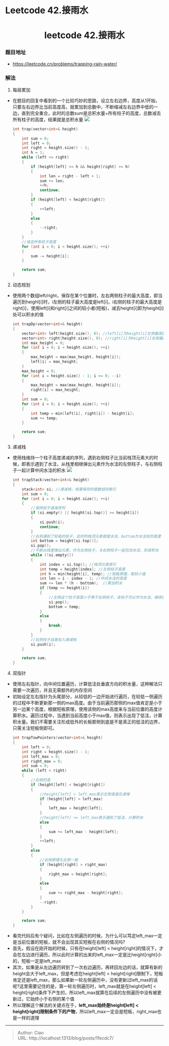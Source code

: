 # Leetcode 42.接雨水


<!--more-->

<h1 align="center">leetcode 42.接雨水</h1>

### 题目地址
  * https://leetcode.cn/problems/trapping-rain-water/

### 解法
  1. 每层累加
  * 在题目的回复中看到的一个比较巧妙的思路，设立左右边界，高度从1开始，只要左右边界比当前高度高，就累加到总数中，不断缩减左右边界中低的一边，直到完全重合，此时的总数sum是总积水量+所有柱子的高度，总数减去所有柱子的高度，结果就是总积水量
    ![](./p1.png)
    ```C++
    int trap(vector<int>& height) 
    {
        int sum = 0;
        int left = 0;
        int right = height.size() - 1;
        int h = 1;
        while (left <= right)
        {
            if (height[left] >= h && height[right] >= h)
            {
                int len = right - left + 1;
                sum += len;
                ++h;
                continue;
            }
            if (height[left] < height[right])
            {
                ++left;
            }
            else
            {
                --right;
            }
        }
        //减去所有柱子高度
        for (int i = 0; i < height.size(); ++i)
        {
            sum -= height[i];
        }

        return sum;
    }
    ```


  2. 动态规划
  * 使用两个数组left/right，保存在某个位置时，左右两侧柱子的最大高度，即当遍历到height[i]时，i左侧的柱子最大高度是left[i]，i右侧的柱子的最大高度是right[i]，使用left[i]和right[i]之间的较小者(短板)，减去height[i]即为height[i]处可以积水的值
    ```C++
    int trapDp(vector<int>& height)
    {
        vector<int> left(height.size(), 0); //left[i]为height[i]左侧最高的柱子
        vector<int> right(height.size(), 0); //right[i]为height[i]右侧最高的柱子
        int max_height = 0;
        for (int i = 0; i < height.size(); ++i)
        {
            max_height = max(max_height, height[i]);
            left[i] = max_height;
        }
        max_height = 0;
        for (int i = height.size() - 1; i >= 0; --i)
        {
            max_height = max(max_height, height[i]);
            right[i] = max_height;
        }
        int sum = 0;
        for (int i = 0; i < height.size(); ++i)
        {
            int temp = min(left[i], right[i]) - height[i];
            sum += temp;
        }

        return sum;
    }
    ```
  
  
  3. 递减栈
  * 使用栈维持一个柱子高度递减的序列，遇到右侧柱子比当前栈顶元素大的时候，即表示遇到了水洼，从栈里相继弹出元素作为水洼的左侧柱子，与右侧柱子一起计算中间水洼的积水
    ![](./p2.png)
    ```C++
    int trapStack(vector<int>& height)
    {
        stack<int> si; //递减栈，栈里保存的是数组的索引
        int sum = 0;
        for (int i = 0; i < height.size(); ++i)
        {
            //保持柱子递减序列
            if (si.empty() || height[si.top()] >= height[i])
            {
                si.push(i);
                continue;
            }
            //右侧遇到了较高的柱子，此时的栈顶元素就是水洼，bottom为水洼处的高度
            int bottom = height[si.top()]; 
            si.pop();
            //不断从栈里弹出元素，作为左侧柱子，与右侧柱子一起包住水洼，形成积水
            while (!si.empty())
            {
                int index = si.top(); //栈顶元素索引
                int temp = height[index]; //左侧柱子高度
                int h = min(height[i], temp); //短板原理，取较小值
                int len = i - index - 1; //中间水洼的宽度
                sum += len * (h - bottom);  //累加积水
                if (temp <= height[i])
                {
                    //左侧这个柱子高度小于等于右侧柱子，该柱子可以作为水洼，继续往左侧查看更高的柱子，寻求更多的积水
                    si.pop();
                    bottom = temp;
                }
                else
                {
                    break;
                }
            }
            //右侧柱子自身加入递减栈
            si.push(i);
        }

        return sum;
    }
    ```
  

  4. 双指针
  * 使用左右指针，向中间位置遍历，计算低洼处垂直方向的积水量，这种解法只需要一次遍历，并且无需额外的内存空间
  * 初始设定左右指针为头尾部分，从较低的一边开始进行遍历，在较低一侧遍历的过程中不断更新那一侧的max高度。由于当前遍历那侧的max值肯定是小于另一边某个高度，根据短板原理，使用该侧的max高度来与当前位置的高度计算积水。遍历过程中，当遇到当前高度小于max值，则表示出现了低洼，计算积水量。我们不需要关注形成低外的长板那侧到底是不是真正的低洼的边界，只需关注短板侧即可。
    ```C++
    int trapTowPointers(vector<int>& height)
    {
        int left = 0;
        int right = height.size() - 1;
        int left_max = 0;
        int right_max = 0;
        int sum = 0;
        while (left < right)
        {
            //右侧的高
            if (height[left] < height[right])
            {
                //height[left] > left_max表示左侧高度在递增
                if (height[left] > left_max)
                {
                    left_max = height[left];
                }
                //height[left] <= left_max表示遇到了低洼，计算积水
                else
                {
                    sum += left_max - height[left];
                }
                ++left;
            }
            else
            {
                //右侧原理与左侧一致
                if (height[right] > right_max)
                {
                    right_max = height[right];
                }
                else
                {
                    sum += right_max - height[right];
                }
                --right;
            }
        }

        return sum;
    }
    ```
  * 看完代码后有个疑问，比如在左侧遍历的时候，为什么可以笃定left_max一定是当前位置的短板，就不会出现其实短板在右侧的情况吗?
  * 首先，假设在刚开始的时候，只有在height[left] < height[right]的情况下，才会在左边进行遍历，所以此时计算的出来的left_max一定是比height[right]小的，短板一定是left_max
  * 其次，如果是从左边遍历转到了一次右边遍历，再转回左边的话，就算有新的height会大于left_max，但是考虑在height[left] < height[right]限制下，短板肯定还是left_max，那么如果新一轮左侧遍历中，没有更新过left_max的话呢?这里需要记住的是，第一轮左侧遍历时，left_max就是在height[left] < height[right]条件下产生的，所以left_max就算在后续的左侧遍历中没有被更新过，它始终小于右侧的某个值
  * 所以理解这个解法的关键点在于，**left_max始终是height[left] < height[right]限制条件下的产物**，所以left_max一定会是短板，right_max也是一样的道理 


---

> Author: Ciao  
> URL: http://localhost:1313/blog/posts/1fecdc7/  

